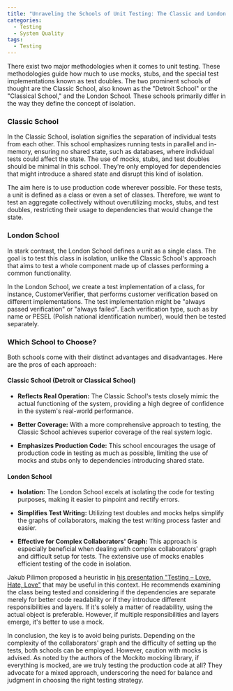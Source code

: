 ```yaml
---
title: "Unraveling the Schools of Unit Testing: The Classic and London Approaches"
categories:
  - Testing
  - System Quality
tags:
  - Testing
---
```


There exist two major methodologies when it comes to unit testing. These methodologies guide how much to use mocks, stubs, and the special test implementations known as test doubles. The two prominent schools of thought are the Classic School, also known as the "Detroit School" or the "Classical School," and the London School. These schools primarily differ in the way they define the concept of isolation.

### Classic School
In the Classic School, isolation signifies the separation of individual tests from each other. This school emphasizes running tests in parallel and in-memory, ensuring no shared state, such as databases, where individual tests could affect the state. The use of mocks, stubs, and test doubles should be minimal in this school. They're only employed for dependencies that might introduce a shared state and disrupt this kind of isolation.

The aim here is to use production code wherever possible. For these tests, a unit is defined as a class or even a set of classes. Therefore, we want to test an aggregate collectively without overutilizing mocks, stubs, and test doubles, restricting their usage to dependencies that would change the state.

### London School
In stark contrast, the London School defines a unit as a single class. The goal is to test this class in isolation, unlike the Classic School's approach that aims to test a whole component made up of classes performing a common functionality.

In the London School, we create a test implementation of a class, for instance, CustomerVerifier, that performs customer verification based on different implementations. The test implementation might be "always passed verification" or "always failed". Each verification type, such as by name or PESEL (Polish national identification number), would then be tested separately.

### Which School to Choose?

Both schools come with their distinct advantages and disadvantages. Here are the pros of each approach:

#### Classic School (Detroit or Classical School)

* **Reflects Real Operation:** The Classic School's tests closely mimic the actual functioning of the system, providing a high degree of confidence in the system's real-world performance.

* **Better Coverage:** With a more comprehensive approach to testing, the Classic School achieves superior coverage of the real system logic.

* **Emphasizes Production Code:** This school encourages the usage of production code in testing as much as possible, limiting the use of mocks and stubs only to dependencies introducing shared state.

#### London School

* **Isolation:** The London School excels at isolating the code for testing purposes, making it easier to pinpoint and rectify errors.

* **Simplifies Test Writing:** Utilizing test doubles and mocks helps simplify the graphs of collaborators, making the test writing process faster and easier.

* **Effective for Complex Collaborators' Graph:** This approach is especially beneficial when dealing with complex collaborators' graph and difficult setup for tests. The extensive use of mocks enables efficient testing of the code in isolation.

Jakub Pilimon proposed a heuristic in [his presentation "Testing – Love, Hate, Love"](https://www.youtube.com/watch?v=GjKYLmimGeE) that may be useful in this context. He recommends examining the class being tested and considering if the dependencies are separate merely for better code readability or if they introduce different responsibilities and layers. If it's solely a matter of readability, using the actual object is preferable. However, if multiple responsibilities and layers emerge, it's better to use a mock.

In conclusion, the key is to avoid being purists. Depending on the complexity of the collaborators' graph and the difficulty of setting up the tests, both schools can be employed. However, caution with mocks is advised. As noted by the authors of the Mockito mocking library, if everything is mocked, are we truly testing the production code at all? They advocate for a mixed approach, underscoring the need for balance and judgment in choosing the right testing strategy.